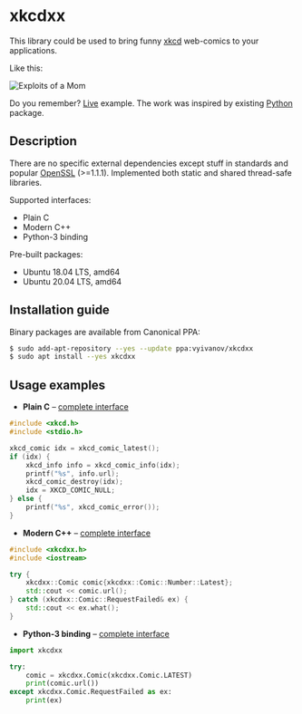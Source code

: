 # xkcdxx

This library could be used to bring funny [xkcd][1] web-comics to your applications.

Like this:

![Exploits of a Mom](https://imgs.xkcd.com/comics/exploits_of_a_mom.png "Her daughter is named Help I'm trapped in a driver's license factory.")

Do you remember? [Live][2] example. The work was inspired by existing [Python][3] package.

[1]: https://xkcd.com/
[2]: https://clck.app/
[3]: https://pypi.org/project/xkcd/

## Description

There are no specific external dependencies except stuff in standards and popular [OpenSSL][4] (>=1.1.1).
Implemented both static and shared thread-safe libraries.

Supported interfaces:

- Plain C
- Modern C++
- Python-3 binding

Pre-built packages:

- Ubuntu 18.04 LTS, amd64
- Ubuntu 20.04 LTS, amd64

[4]: https://www.openssl.org/

## Installation guide

Binary packages are available from Canonical PPA:

```bash
$ sudo add-apt-repository --yes --update ppa:vyivanov/xkcdxx
$ sudo apt install --yes xkcdxx
```

## Usage examples

- **Plain C** &ndash; [complete interface](inc/xkcd.h)

```C
#include <xkcd.h>
#include <stdio.h>

xkcd_comic idx = xkcd_comic_latest();
if (idx) {
    xkcd_info info = xkcd_comic_info(idx);
    printf("%s", info.url);
    xkcd_comic_destroy(idx);
    idx = XKCD_COMIC_NULL;
} else {
    printf("%s", xkcd_comic_error());
}
```

- **Modern C++** &ndash; [complete interface](inc/xkcdxx.h)

```C++
#include <xkcdxx.h>
#include <iostream>

try {
    xkcdxx::Comic comic{xkcdxx::Comic::Number::Latest};
    std::cout << comic.url();
} catch (xkcdxx::Comic::RequestFailed& ex) {
    std::cout << ex.what();
}
```

- **Python-3 binding** &ndash; [complete interface](python/xkcdxx.py)

```Python
import xkcdxx

try:
    comic = xkcdxx.Comic(xkcdxx.Comic.LATEST)
    print(comic.url())
except xkcdxx.Comic.RequestFailed as ex:
    print(ex)
```
